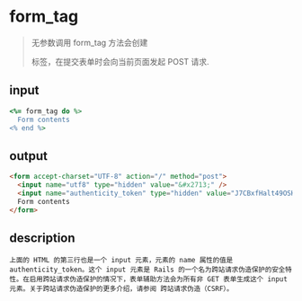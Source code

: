 # form_tag
> 无参数调用 form_tag 方法会创建 <form> 标签，在提交表单时会向当前页面发起 POST 请求.

## input
```rb
<%= form_tag do %>
  Form contents
<% end %>
```

## output
```html
<form accept-charset="UTF-8" action="/" method="post">
  <input name="utf8" type="hidden" value="&#x2713;" />
  <input name="authenticity_token" type="hidden" value="J7CBxfHalt49OSHp27hblqK20c9PgwJ108nDHX/8Cts=" />
  Form contents
</form>
```

## description
~~~
上面的 HTML 的第三行也是一个 input 元素，元素的 name 属性的值是 authenticity_token。这个 input 元素是 Rails 的一个名为跨站请求伪造保护的安全特性。在启用跨站请求伪造保护的情况下，表单辅助方法会为所有非 GET 表单生成这个 input 元素。关于跨站请求伪造保护的更多介绍，请参阅 跨站请求伪造（CSRF）。
~~~